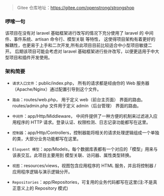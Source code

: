 > Gitee 仓库地址：<a href="https://gitee.com/openstrong/strongshop" target="_blank">https://gitee.com/openstrong/strongshop</a>

### 啰嗦一句
该项目在没有对 laravel 基础框架进行改写的情况下充分使用了 laravel 的 中间件、事件系统、artisan 命令行、模型关联 等特性，
这使得项目架构有着更好的解耦性，也更易于上手和二次开发,所有此项目目前比较适合中小型项目敏捷二开。
后期该项目可能会考虑对 laravel 基础框架进行些许改写，以便更适用于中大型项目和插件开发使用。

### 架构简要
- `请求入口文件`：public/index.php， 所有的请求都是经由你的 Web 服务器（Apache/Nginx）通过配置引导到这个文件。

- `路由`：routes/web.php， 用于定义 web（前台主页面） 界面的路由。routes/admin.php 文件用于定义 admin（后台管理） 界面的路由。

- `中间件`：app/Http/Middleware， 中间件提供了一种方便的机制来过滤进入应用程序的 HTTP 请求。登录认证、权限检测、日志记录功能都写在这里。

- `控制器`：app/Http/Controllers，控制器能将相关的请求处理逻辑组成一个单独的类，大部分业务功能都写在这里。

- `Eloquent 模型`：app/Models，每个数据库表都有一个对应的「模型」用来与该表交互。此项目主要用到 模型关联、访问器、属性类型转换。

- `视图`：resources/views，视图包含应用程序的 HTML 服务，并且将控制器 / 应用程序逻辑与演示逻辑分开。

- `Repositories`：app/Repositories，可复用的业务代码都写在这里(注:不是真正意义上的 Repository 模式)
